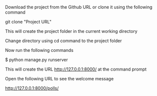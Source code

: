 Download the project from the Github URL or clone it using the following command

git clone "Project URL"

This will create the project folder in the current working directory

Change directory using cd command to the project folder

Now run the following commands

$ python manage.py runserver

This will create the URL http://127.0.0.1:8000/ at the command prompt


Open the following URL to see the welcome message

http://127.0.0.1:8000/polls/
